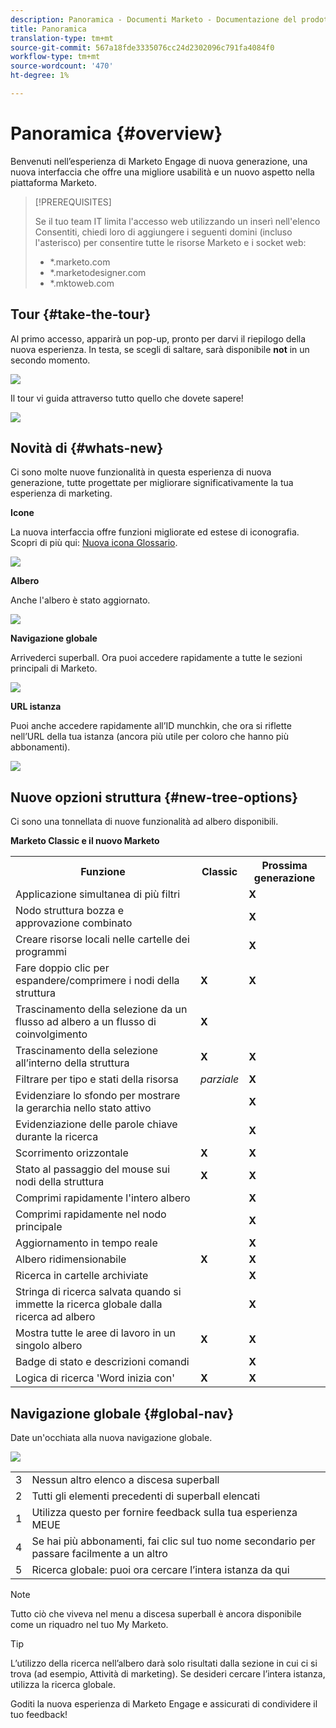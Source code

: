 ```yaml
---
description: Panoramica - Documenti Marketo - Documentazione del prodotto
title: Panoramica
translation-type: tm+mt
source-git-commit: 567a18fde3335076cc24d2302096c791fa4084f0
workflow-type: tm+mt
source-wordcount: '470'
ht-degree: 1%

---
```



# Panoramica {#overview}

Benvenuti nell’esperienza di Marketo Engage di nuova generazione, una nuova interfaccia che offre una migliore usabilità e un nuovo aspetto nella piattaforma Marketo.

>[!PREREQUISITES]
>
>Se il tuo team IT limita l&#39;accesso web utilizzando un inserì nell&#39;elenco Consentiti, chiedi loro di aggiungere i seguenti domini (incluso l&#39;asterisco) per consentire tutte le risorse Marketo e i socket web:
>
>* *.marketo.com
>* *.marketodesigner.com
>* *.mktoweb.com


## Tour {#take-the-tour}

Al primo accesso, apparirà un pop-up, pronto per darvi il riepilogo della nuova esperienza. In testa, se scegli di saltare, sarà disponibile **not** in un secondo momento.

![](assets/overview-1.png)

Il tour vi guida attraverso tutto quello che dovete sapere!

![](assets/overview-2.png)

## Novità di {#whats-new}

Ci sono molte nuove funzionalità in questa esperienza di nuova generazione, tutte progettate per migliorare significativamente la tua esperienza di marketing.

**Icone**

La nuova interfaccia offre funzioni migliorate ed estese di iconografia. Scopri di più qui: [Nuova icona Glossario](/help/marketo/product-docs/marketo-engage-next-generation-experience/new-icon-glossary.md).

![](assets/overview-3.png)

**Albero**

Anche l&#39;albero è stato aggiornato.

![](assets/overview-4.png)

**Navigazione globale**

Arrivederci superball. Ora puoi accedere rapidamente a tutte le sezioni principali di Marketo.

![](assets/overview-5.png)

**URL istanza**

Puoi anche accedere rapidamente all’ID munchkin, che ora si riflette nell’URL della tua istanza (ancora più utile per coloro che hanno più abbonamenti).

![](assets/overview-6.png)

## Nuove opzioni struttura {#new-tree-options}

Ci sono una tonnellata di nuove funzionalità ad albero disponibili.

**Marketo Classic e il nuovo Marketo**

<table> 
 <tbody>
  <tr>
   <th>Funzione</th> 
   <th>Classic</th> 
   <th>Prossima generazione</th> 
  </tr>
  <tr>
   <td>Applicazione simultanea di più filtri</td> 
   <td></td> 
   <td><strong>X</strong></td>  
  </tr>
  <tr>
   <td>Nodo struttura bozza e approvazione combinato</td> 
   <td></td> 
   <td><strong>X</strong></td> 
  </tr>
  <tr>
   <td>Creare risorse locali nelle cartelle dei programmi</td> 
   <td></td> 
   <td><strong>X</strong></td> 
  </tr>
  <tr>
   <td>Fare doppio clic per espandere/comprimere i nodi della struttura</td> 
   <td><strong>X</strong></td> 
   <td><strong>X</strong></td>  
  </tr>
  <tr>
   <td>Trascinamento della selezione da un flusso ad albero a un flusso di coinvolgimento</td> 
   <td><strong>X</strong></td> 
   <td></td> 
  </tr>
  <tr>
   <td>Trascinamento della selezione all’interno della struttura</td> 
   <td><strong>X</strong></td> 
   <td><strong>X</strong></td> 
  </tr>
  <tr>
   <td>Filtrare per tipo e stati della risorsa</td> 
   <td><i>parziale</i></td> 
   <td><strong>X</strong></td>  
  </tr>
  <tr>
   <td>Evidenziare lo sfondo per mostrare la gerarchia nello stato attivo</td> 
   <td></td> 
   <td><strong>X</strong></td> 
  </tr>
  <tr>
   <td>Evidenziazione delle parole chiave durante la ricerca</td> 
   <td></td> 
   <td><strong>X</strong></td> 
  </tr>
  <tr>
   <td>Scorrimento orizzontale</td> 
   <td><strong>X</strong></td> 
   <td><strong>X</strong></td>  
  </tr>
  <tr>
   <td>Stato al passaggio del mouse sui nodi della struttura</td> 
   <td><strong>X</strong></td> 
   <td><strong>X</strong></td> 
  </tr>
  <tr>
   <td>Comprimi rapidamente l'intero albero</td> 
   <td></td> 
   <td><strong>X</strong></td> 
  </tr>
  <tr>
   <td>Comprimi rapidamente nel nodo principale</td> 
   <td></td> 
   <td><strong>X</strong></td>  
  </tr>
  <tr>
   <td>Aggiornamento in tempo reale</td> 
   <td></td> 
   <td><strong>X</strong></td> 
  </tr>
  <tr>
   <td>Albero ridimensionabile</td> 
   <td><strong>X</strong></td> 
   <td><strong>X</strong></td> 
  </tr>
  <tr>
   <td>Ricerca in cartelle archiviate</td> 
   <td></td> 
   <td><strong>X</strong></td>  
  </tr>
  <tr>
   <td>Stringa di ricerca salvata quando si immette la ricerca globale dalla ricerca ad albero</td> 
   <td></td> 
   <td><strong>X</strong></td> 
  </tr>
  <tr>
   <td>Mostra tutte le aree di lavoro in un singolo albero</td> 
   <td><strong>X</strong></td> 
   <td><strong>X</strong></td> 
  </tr>
  <tr>
   <td>Badge di stato e descrizioni comandi</td> 
   <td></td> 
   <td><strong>X</strong></td>  
  </tr>
  <tr>
   <td>Logica di ricerca 'Word inizia con'</td> 
   <td><strong>X</strong></td> 
   <td><strong>X</strong></td> 
  </tr>
 </tbody>
</table>

## Navigazione globale {#global-nav}

Date un&#39;occhiata alla nuova navigazione globale.

![](assets/overview-7.png)

<table> 
 <tbody>
  <tr>
   <td>3</td> 
   <td>Nessun altro elenco a discesa superball</td> 
  </tr>
  <tr>
   <td>2</td> 
   <td>Tutti gli elementi precedenti di superball elencati</td> 
  </tr>
  <tr>
   <td>1</td> 
   <td>Utilizza questo per fornire feedback sulla tua esperienza MEUE</td> 
  </tr>
  <tr>
   <td>4</td> 
   <td>Se hai più abbonamenti, fai clic sul tuo nome secondario per passare facilmente a un altro</td> 
  </tr>
  <tr>
   <td>5</td> 
   <td>Ricerca globale: puoi ora cercare l’intera istanza da qui</td> 
  </tr>
 </tbody>
</table>

>[!NOTE]
>
>Tutto ciò che viveva nel menu a discesa superball è ancora disponibile come un riquadro nel tuo My Marketo.

>[!TIP]
>
>L’utilizzo della ricerca nell’albero darà solo risultati dalla sezione in cui ci si trova (ad esempio, Attività di marketing). Se desideri cercare l’intera istanza, utilizza la ricerca globale.

Goditi la nuova esperienza di Marketo Engage e assicurati di condividere il tuo feedback!
